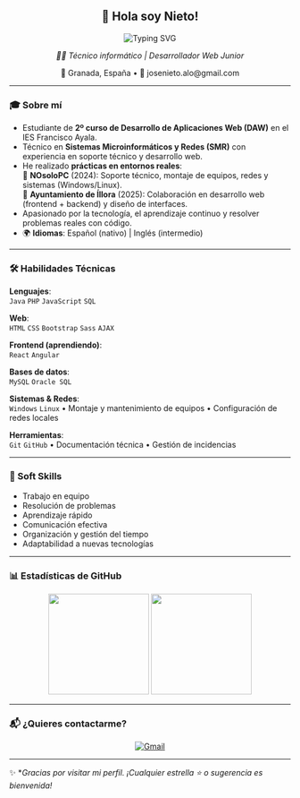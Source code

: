 <h2 align="center">👋 Hola soy  Nieto!</h2>
<p align="center">
  <img src="https://readme-typing-svg.demolab.com?font=Fira+Code&size=28&duration=3000&pause=500&color=00FF00&center=true&vCenter=true&width=600&lines=Jos%C3%A9+Antonio+Nieto;T%C3%A9cnico+Inform%C3%A1tico;Desarrollador+Web+Junior" alt="Typing SVG" />
</p>
<p align="center">
  <em>🧑‍💻 Técnico informático | Desarrollador Web Junior</em>
</p>

<p align="center">
  📍 Granada, España • 📧 josenieto.alo@gmail.com 
</p>

---

### 🎓 Sobre mí

- Estudiante de **2º curso de Desarrollo de Aplicaciones Web (DAW)** en el IES Francisco Ayala.
- Técnico en **Sistemas Microinformáticos y Redes (SMR)** con experiencia en soporte técnico y desarrollo web.
- He realizado **prácticas en entornos reales**:  
  🔹 **NOsoloPC** (2024): Soporte técnico, montaje de equipos, redes y sistemas (Windows/Linux).  
  🔹 **Ayuntamiento de Íllora** (2025): Colaboración en desarrollo web (frontend + backend) y diseño de interfaces.
- Apasionado por la tecnología, el aprendizaje continuo y resolver problemas reales con código.
- 🌍 **Idiomas**: Español (nativo) | Inglés (intermedio)

---

### 🛠️ Habilidades Técnicas

**Lenguajes**:  
`Java` `PHP` `JavaScript` `SQL`

**Web**:  
`HTML` `CSS` `Bootstrap` `Sass` `AJAX`

**Frontend (aprendiendo)**:  
`React` `Angular`

**Bases de datos**:  
`MySQL` `Oracle SQL`

**Sistemas & Redes**:  
`Windows` `Linux` • Montaje y mantenimiento de equipos • Configuración de redes locales

**Herramientas**:  
`Git` `GitHub` • Documentación técnica • Gestión de incidencias

---

### 🌱 Soft Skills

- Trabajo en equipo  
- Resolución de problemas  
- Aprendizaje rápido  
- Comunicación efectiva  
- Organización y gestión del tiempo  
- Adaptabilidad a nuevas tecnologías

---

### 📊 Estadísticas de GitHub

<p align="center">
  <img height="180em" src="https://github-readme-stats.vercel.app/api?username=N13T4C0&show_icons=true&theme=radical&count_private=true&include_all_commits=true" />
  <img height="180em" src="https://github-readme-stats.vercel.app/api/top-langs/?username=N13T4C0&layout=compact&theme=radical" />
</p>

--- 

### 📬 ¿Quieres contactarme?

<p align="center">
  <a href="mailto:josenieto.alo@gmail.com">
    <img src="https://img.shields.io/badge/Gmail-D14836?style=for-the-badge&logo=gmail&logoColor=white" alt="Gmail" />
  </a>

</p>

---



✨ **Gracias por visitar mi perfil. ¡Cualquier estrella ⭐ o sugerencia es bienvenida!*
